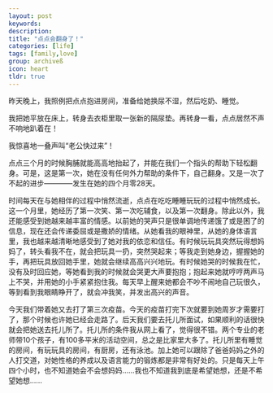 ```yaml
---
layout: post
keywords: 
description: 
title: "点点会翻身了！"
categories: [life]
tags: [family,love]
group: archiveß
icon: heart
tldr: true
---
```


昨天晚上，我照例把点点抱进房间，准备给她换尿不湿，然后吃奶、睡觉。

我把她平放在床上，转身去衣柜里取一张新的隔尿垫。再转身一看，点点居然不声不响地趴着在！

我惊喜地一叠声叫“老公快过来”！

点点三个月的时候胸脯就能高高地抬起了，并能在我们一个指头的帮助下轻松翻身。可是，这是第一次，她在没有任何外力帮助的条件下，自己翻身。又是一次了不起的进步————发生在她的四个月零28天。

时间每天在与她相伴的过程中悄然流逝，点点在吃吃睡睡玩玩的过程中悄然成长。这一个月里，她经历了第一次笑、第一次吃辅食，以及第一次翻身。除此以外，我还能感受到她越来越丰富的情感。以前她的哭声只是很单调地传递饿了或是困了的信息，现在还会传递委屈或是撒娇的情绪。从她看我的眼神里，从她的身体语言里，我也越来越清晰地感受到了她对我的依恋和信任。有时候玩玩具突然玩得想妈妈了，转头看我不在，就会把玩具一扔，突然哭起来；等我走到她身边，握握她的手，再把玩具放回她手里，她就会继续高高兴兴地玩。有时候她哭的时候我在忙，没有及时回应她，等她看到我的时候就会哭更大声要抱抱；抱起来她就哼哼两声马上不哭，并用她的小手紧紧抱住我。每天早上醒来她都会不吵不闹地自己玩很久，等到看到我眼睛睁开了，就会冲我笑，并发出高兴的声音。

今天我们带着她又去打了第三次疫苗。今天的疫苗打完下次就要到她周岁才需要打了，那个时候也许她已经会走路了。后天我们要去托儿所面试，如果顺利的话很快就会把她送去托儿所了。托儿所的条件我从网上看了，觉得很不错。两个专业的老师带10个孩子，有100多平米的活动空间，总之是比家里大多了。托儿所里有睡觉的房间，有玩玩具的房间，有厨房，还有泳池。加上她可以跟除了爸爸妈妈之外的人打交道，对她性格的养成以及语言能力的锻炼都是非常有好处的。只是每天上午四个小时，也不知道她会不会想妈妈……我也不知道我到底是希望她想，还是不希望她想……

